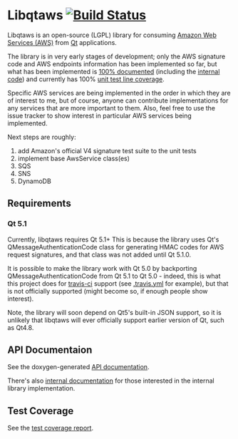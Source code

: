 # Libqtaws [![Build Status](https://travis-ci.org/pcolby/libqtaws.png?branch=master)](https://travis-ci.org/pcolby/libqtaws)

Libqtaws is an open-source (LGPL) library for consuming [Amazon Web Services (AWS)](http://aws.amazon.com/) from
[Qt](http://qt-project.org/) applications.

The library is in very early stages of development; only the AWS signature
code and AWS endpoints information has been implemented so far, but what has been implemented is
[100% documented](http://pcolby.github.io/libqtaws/doc/api/annotated.html)
(including the [internal code](http://pcolby.github.io/libqtaws/doc/internal/annotated.html)) and 
currently has 100% [unit test line coverage](http://pcolby.github.io/libqtaws/test/coverage/).

Specific AWS services are being implemented in the order in which they are of interest to me,
but of course, anyone can contribute implementations for any services that are more important to them.
Also, feel free to use the issue tracker to show interest in particular AWS services being implemented.

Next steps are roughly:

1. add Amazon's official V4 signature test suite to the unit tests
2. implement base AwsService class(es)
3. SQS
4. SNS
5. DynamoDB

## Requirements
### Qt 5.1
Currently, libqtaws requires Qt 5.1+  This is because the library uses Qt's QMessageAuthenticationCode class for
generating HMAC codes for AWS request signatures, and that class was not added until Qt 5.1.0.

It is possible to make the library work with Qt 5.0 by backporting QMessageAuthenticationCode from Qt 5.1 to Qt 5.0 -
indeed, this is what this project does for [travis-ci](https://travis-ci.org/) support (see [.travis.yml](.travis.yml)
for example), but that is not officially supported (might become so, if enough people show interest).

Note, the library will soon depend on Qt5's built-in JSON support, so it is unlikely that libqtaws will ever officially
support earlier version of Qt, such as Qt4.8.

## API Documentaion

See the doxygen-generated [API documentation](http://pcolby.github.io/libqtaws/doc/api/annotated.html).

There's also [internal documentation](http://pcolby.github.io/libqtaws/doc/internal/annotated.html) for those
interested in the internal library implementation.

## Test Coverage

See the [test coverage report](http://pcolby.github.io/libqtaws/test/coverage/).
